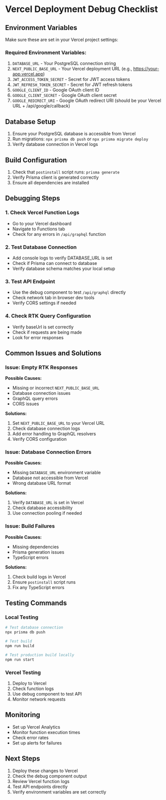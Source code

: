 # Vercel Deployment Debug Checklist

## Environment Variables
Make sure these are set in your Vercel project settings:

### Required Environment Variables:
1. `DATABASE_URL` - Your PostgreSQL connection string
2. `NEXT_PUBLIC_BASE_URL` - Your Vercel deployment URL (e.g., https://your-app.vercel.app)
3. `JWT_ACCESS_TOKEN_SECRET` - Secret for JWT access tokens
4. `JWT_REFRESH_TOKEN_SECRET` - Secret for JWT refresh tokens
5. `GOOGLE_CLIENT_ID` - Google OAuth client ID
6. `GOOGLE_CLIENT_SECRET` - Google OAuth client secret
7. `GOOGLE_REDIRECT_URI` - Google OAuth redirect URI (should be your Vercel URL + /api/google/callback)

## Database Setup
1. Ensure your PostgreSQL database is accessible from Vercel
2. Run migrations: `npx prisma db push` or `npx prisma migrate deploy`
3. Verify database connection in Vercel logs

## Build Configuration
1. Check that `postinstall` script runs: `prisma generate`
2. Verify Prisma client is generated correctly
3. Ensure all dependencies are installed

## Debugging Steps

### 1. Check Vercel Function Logs
- Go to your Vercel dashboard
- Navigate to Functions tab
- Check for any errors in `/api/graphql` function

### 2. Test Database Connection
- Add console logs to verify DATABASE_URL is set
- Check if Prisma can connect to database
- Verify database schema matches your local setup

### 3. Test API Endpoint
- Use the debug component to test `/api/graphql` directly
- Check network tab in browser dev tools
- Verify CORS settings if needed

### 4. Check RTK Query Configuration
- Verify baseUrl is set correctly
- Check if requests are being made
- Look for error responses

## Common Issues and Solutions

### Issue: Empty RTK Responses
**Possible Causes:**
- Missing or incorrect `NEXT_PUBLIC_BASE_URL`
- Database connection issues
- GraphQL query errors
- CORS issues

**Solutions:**
1. Set `NEXT_PUBLIC_BASE_URL` to your Vercel URL
2. Check database connection logs
3. Add error handling to GraphQL resolvers
4. Verify CORS configuration

### Issue: Database Connection Errors
**Possible Causes:**
- Missing `DATABASE_URL` environment variable
- Database not accessible from Vercel
- Wrong database URL format

**Solutions:**
1. Verify `DATABASE_URL` is set in Vercel
2. Check database accessibility
3. Use connection pooling if needed

### Issue: Build Failures
**Possible Causes:**
- Missing dependencies
- Prisma generation issues
- TypeScript errors

**Solutions:**
1. Check build logs in Vercel
2. Ensure `postinstall` script runs
3. Fix any TypeScript errors

## Testing Commands

### Local Testing
```bash
# Test database connection
npx prisma db push

# Test build
npm run build

# Test production build locally
npm run start
```

### Vercel Testing
1. Deploy to Vercel
2. Check function logs
3. Use debug component to test API
4. Monitor network requests

## Monitoring
- Set up Vercel Analytics
- Monitor function execution times
- Check error rates
- Set up alerts for failures

## Next Steps
1. Deploy these changes to Vercel
2. Check the debug component output
3. Review Vercel function logs
4. Test API endpoints directly
5. Verify environment variables are set correctly 